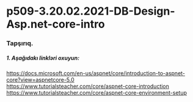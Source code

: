 # p509-3.20.02.2021-DB-Design-Asp.net-core-intro

### Tapşırıq.

##### 1. Aşağıdakı linkləri oxuyun:
https://docs.microsoft.com/en-us/aspnet/core/introduction-to-aspnet-core?view=aspnetcore-5.0<br />
https://www.tutorialsteacher.com/core/aspnet-core-introduction<br />
https://www.tutorialsteacher.com/core/aspnet-core-environment-setup<br />


